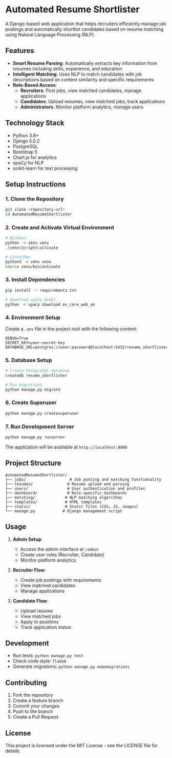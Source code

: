 # Automated Resume Shortlister

A Django-based web application that helps recruiters efficiently manage job postings and automatically shortlist candidates based on resume matching using Natural Language Processing (NLP).

## Features

- **Smart Resume Parsing**: Automatically extracts key information from resumes including skills, experience, and education
- **Intelligent Matching**: Uses NLP to match candidates with job descriptions based on content similarity and specific requirements
- **Role-Based Access**:
  - **Recruiters**: Post jobs, view matched candidates, manage applications
  - **Candidates**: Upload resumes, view matched jobs, track applications
  - **Administrators**: Monitor platform analytics, manage users

## Technology Stack

- Python 3.8+
- Django 5.0.2
- PostgreSQL
- Bootstrap 5
- Chart.js for analytics
- spaCy for NLP
- scikit-learn for text processing

## Setup Instructions

### 1. Clone the Repository
```bash
git clone <repository-url>
cd AutomatedResumeShortlister
```

### 2. Create and Activate Virtual Environment
```bash
# Windows
python -m venv venv
.\venv\Scripts\activate

# Linux/Mac
python3 -m venv venv
source venv/bin/activate
```

### 3. Install Dependencies
```bash
pip install -r requirements.txt

# Download spaCy model
python -m spacy download en_core_web_sm
```

### 4. Environment Setup
Create a `.env` file in the project root with the following content:
```
DEBUG=True
SECRET_KEY=your-secret-key
DATABASE_URL=postgres://user:password@localhost:5432/resume_shortlister
```

### 5. Database Setup
```bash
# Create PostgreSQL database
createdb resume_shortlister

# Run migrations
python manage.py migrate
```

### 6. Create Superuser
```bash
python manage.py createsuperuser
```

### 7. Run Development Server
```bash
python manage.py runserver
```

The application will be available at `http://localhost:8000`

## Project Structure

```
AutomatedResumeShortlister/
├── jobs/                   # Job posting and matching functionality
├── resumes/               # Resume upload and parsing
├── users/                 # User authentication and profiles
├── dashboard/             # Role-specific dashboards
├── matching/             # NLP matching algorithms
├── templates/            # HTML templates
├── static/               # Static files (CSS, JS, images)
└── manage.py            # Django management script
```

## Usage

1. **Admin Setup**:
   - Access the admin interface at `/admin`
   - Create user roles (Recruiter, Candidate)
   - Monitor platform analytics

2. **Recruiter Flow**:
   - Create job postings with requirements
   - View matched candidates
   - Manage applications

3. **Candidate Flow**:
   - Upload resume
   - View matched jobs
   - Apply to positions
   - Track application status

## Development

- Run tests: `python manage.py test`
- Check code style: `flake8`
- Generate migrations: `python manage.py makemigrations`

## Contributing

1. Fork the repository
2. Create a feature branch
3. Commit your changes
4. Push to the branch
5. Create a Pull Request

## License

This project is licensed under the MIT License - see the LICENSE file for details. 